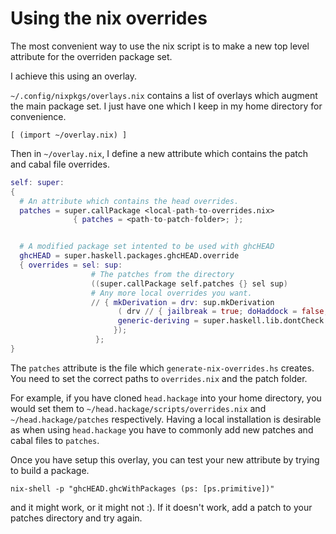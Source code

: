 # Using the nix overrides

The most convenient way to use the nix script is to make a new top level
attribute for the overriden package set.

I achieve this using an overlay.

`~/.config/nixpkgs/overlays.nix` contains a list of overlays which augment the
main package set. I just have one which I keep in my home directory for convenience.

```
[ (import ~/overlay.nix) ]
```

Then in `~/overlay.nix`, I define a new attribute which contains the patch and
cabal file overrides.

```nix
self: super:
{
  # An attribute which contains the head overrides.
  patches = super.callPackage <local-path-to-overrides.nix>
              { patches = <path-to-patch-folder>; };


  # A modified package set intented to be used with ghcHEAD
  ghcHEAD = super.haskell.packages.ghcHEAD.override
  { overrides = sel: sup:
                  # The patches from the directory
                  ((super.callPackage self.patches {} sel sup)
                  # Any more local overrides you want.
                  // { mkDerivation = drv: sup.mkDerivation
                        ( drv // { jailbreak = true; doHaddock = false; });
                        generic-deriving = super.haskell.lib.dontCheck sup.generic-deriving;
                       });
                   };
}
```

The `patches` attribute is the file which `generate-nix-overrides.hs` creates.
You need to set the correct paths to `overrides.nix` and the patch folder.

For example, if you have cloned `head.hackage` into your home directory, you would
set them to `~/head.hackage/scripts/overrides.nix` and `~/head.hackage/patches`
respectively. Having a local installation is desirable as when using `head.hackage`
you have to commonly add new patches and cabal files to `patches`.

Once you have setup this overlay, you can test your new attribute by trying to build
a package.

```
nix-shell -p "ghcHEAD.ghcWithPackages (ps: [ps.primitive])"
```

and it might work, or it might not :). If it doesn't work, add a patch to your
patches directory and try again.
